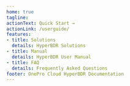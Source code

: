 ```yaml
---
home: true
tagline: 
actionText: Quick Start →
actionLink: /userguide/
features:
- title: Solutions
  details: HyperBDR Solutions
- title: Manual
  details: HyperBDR User Manual
- title: FAQ
  details: Frequently Asked Questions
footer: OnePro Cloud HyperBDR Documentation
---
```

